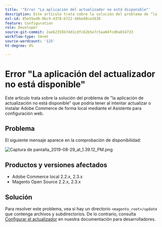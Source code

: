 ```yaml
---
title: '"Error "La aplicación del actualizador no está disponible"'
description: Este artículo trata sobre la solución del problema de "la aplicación de actualización no está disponible" que podría tener al intentar actualizar o instalar Adobe Commerce de forma local mediante el Asistente para configuración web.
exl-id: 85e55ed8-0bc9-4378-b722-46be98ce2638
feature: Configuration
role: Developer
source-git-commit: 2aeb2355b74d1cdfc62b5e7c5aa04fcd0a654733
workflow-type: tm+mt
source-wordcount: '125'
ht-degree: 0%

---
```


# Error &quot;La aplicación del actualizador no está disponible&quot;

Este artículo trata sobre la solución del problema de &quot;la aplicación de actualización no está disponible&quot; que podría tener al intentar actualizar o instalar Adobe Commerce de forma local mediante el Asistente para configuración web.

## Problema

El siguiente mensaje aparece en la comprobación de disponibilidad:

![Captura de pantalla_2019-08-29_at_1.39.12_PM.png](assets/Screen_Shot_2019-08-29_at_1.39.12_PM.png)

## Productos y versiones afectados

* Adobe Commerce local 2.2.x, 2.3.x
* Magento Open Source 2.2.x, 2.3.x


## Solución

Para resolver este problema, vea si hay un directorio `<magento_root>/update` que contenga archivos y subdirectorios. De lo contrario, consulta [Configurar el actualizador](https://experienceleague.adobe.com/en/docs/commerce-knowledge-base/kb/troubleshooting/miscellaneous/updater-application-is-not-available-error) en nuestra documentación para desarrolladores.
